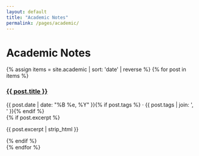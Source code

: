 ```yaml
---
layout: default
title: "Academic Notes"
permalink: /pages/academic/
---
```



# Academic Notes


<div class="list">
{% assign items = site.academic | sort: 'date' | reverse %}
{% for post in items %}
<article class="item">
<h3><a href="{{ post.url | relative_url }}">{{ post.title }}</a></h3>
<div class="meta">{{ post.date | date: "%B %e, %Y" }}{% if post.tags %} · {{ post.tags | join: ', ' }}{% endif %}</div>
{% if post.excerpt %}<p>{{ post.excerpt | strip_html }}</p>{% endif %}
</article>
{% endfor %}
</div>